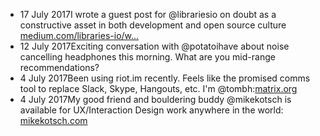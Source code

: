 <ul><li><span class="post_date">17 July 2017</span>I wrote a guest post for @librariesio on doubt as a constructive asset in both development and open source culture <a href="https://medium.com/libraries-io/word-counter-version-0-1-e386cbc5c1c0">medium.com/libraries-io/w…</a></li><li><span class="post_date">12 July 2017</span>Exciting conversation with @potatoihave about noise cancelling headphones this morning. What are you mid-range recommendations?</li><li><span class="post_date"> 4 July 2017</span>Been using riot.im recently. Feels like the promised comms tool to replace Slack, Skype, Hangouts, etc. I'm @tombh:<a href="http://matrix.org">matrix.org</a></li><li><span class="post_date"> 4 July 2017</span>My good friend and bouldering buddy @mikekotsch is available for UX/Interaction Design work anywhere in the world: <a href="http://mikekotsch.com/">mikekotsch.com</a></li></ul>